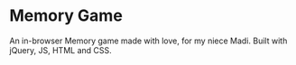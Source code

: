 # Memory Game

An in-browser Memory game made with love, for my niece Madi.
Built with jQuery, JS, HTML and CSS.